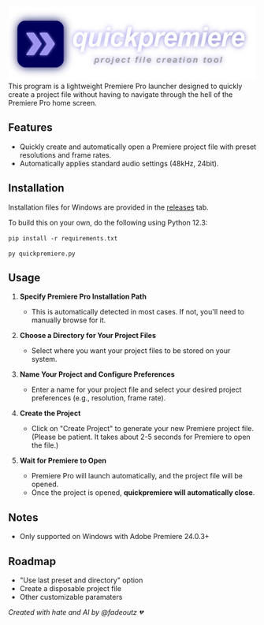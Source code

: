 <img src="assets/banner.png" width="520" height="150">
This program is a lightweight Premiere Pro launcher designed to quickly create a project file without having to navigate through the hell of the Premiere Pro home screen.

## Features
- Quickly create and automatically open a Premiere project file with preset resolutions and frame rates.
- Automatically applies standard audio settings (48kHz, 24bit).

## Installation
Installation files for Windows are provided in the [releases](https://github.com/fadeoutz/quickpremiere/releases) tab. 

To build this on your own, do the following using Python 12.3:

```pip install -r requirements.txt```

``py quickpremiere.py``

## Usage
1. **Specify Premiere Pro Installation Path**
   - This is automatically detected in most cases. If not, you'll need to manually browse for it.

2. **Choose a Directory for Your Project Files**
   - Select where you want your project files to be stored on your system.

3. **Name Your Project and Configure Preferences**
   - Enter a name for your project file and select your desired project preferences (e.g., resolution, frame rate).

4. **Create the Project**
   - Click on "Create Project" to generate your new Premiere project file.
     (Please be patient. It takes about 2-5 seconds for Premiere to open the file.)

5. **Wait for Premiere to Open**
   - Premiere Pro will launch automatically, and the project file will be opened.
   - Once the project is opened, **quickpremiere will automatically close**.

## Notes
- Only supported on Windows with Adobe Premiere 24.0.3+

## Roadmap
- "Use last preset and directory" option
- Create a disposable project file
- Other customizable paramaters
  


*Created with hate and AI by @fadeoutz 💔*
